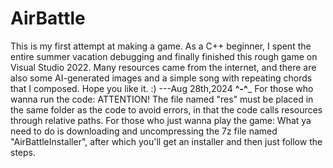 # AirBattle
This is my first attempt at making a game. As a C++ beginner, I spent the entire summer vacation debugging and finally finished this rough game on Visual Studio 2022. Many resources came from the internet, and there are also some AI-generated images and a simple song with repeating chords that I composed. Hope you like it. :) ---Aug 28th,2024
______________^-^_______________
For those who wanna run the code:
ATTENTION! The file named "res" must be placed in the same folder as the code to avoid errors, in that the code calls resources through relative paths.
For those who just wanna play the game:
What ya need to do is downloading and uncompressing the 7z file named "AirBattleInstaller", after which you'll get an installer and then just follow the steps.
